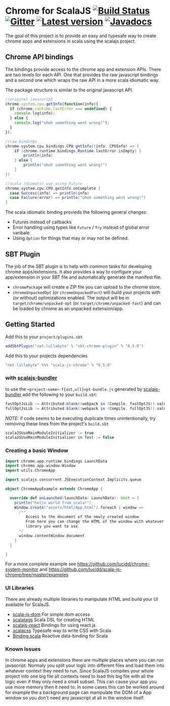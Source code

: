 # Chrome for ScalaJS [![Build Status](https://travis-ci.org/lucidd/scala-js-chrome.svg?branch=master)](https://travis-ci.org/lucidd/scala-js-chrome) [![Gitter](https://badges.gitter.im/Join%20Chat.svg)](https://gitter.im/lucidd/scala-js-chrome?utm_source=badge&utm_medium=badge&utm_campaign=pr-badge&utm_content=badge) [![Latest version](https://index.scala-lang.org/lucidd/scala-js-chrome/scala-js-chrome/latest.svg?color=orange)](https://index.scala-lang.org/lucidd/scala-js-chrome/scala-js-chrome) [![Javadocs](https://www.javadoc.io/badge/net.lullabyte/scala-js-chrome_sjs0.6_2.12.svg)](https://www.javadoc.io/doc/net.lullabyte/scala-js-chrome_sjs0.6_2.12)

The goal of this project is to provide an easy and typesafe way to create chrome
apps and extensions in scala using the scalajs project.

## Chrome API bindings

The bindings provide access to the chrome app and extension APIs. There are two
levels for each API. One that provides the raw javascript bindings and a second
one which wraps the raw API in a more scala idiomatic way.

The package structure is similar to the original javascript API.

```javascript
//original javascript
chrome.system.cpu.getInfo(function(info){
  if (chrome.runtime.lastError === undefined) {
    console.log(info);
  } else {
    console.log("ohoh something went wrong!");
  }
});
```
```scala
//raw bindings
chrome.system.cpu.bindings.CPU.getInfo((info: CPUInfo) => {
    if (chrome.runtime.bindings.Runtime.lastError.isEmpty) {
        println(info)
    } else {
        println("ohoh something went wrong!")
    }
})

//scala idiomatic way using Future
chrome.system.cpu.CPU.getInfo.onComplete {
  case Success(info) => println(info)
  case Failure(error) => println("ohoh something went wrong!")
}
```

The scala idiomatic binding provieds the following general changes:

- Futures instead of callbacks
- Error handling using types like `Future` / `Try` instead of global error 
varibale.
- Using `Option` for things that may or may not be defined.

## SBT Plugin

The job of the SBT plugin is to help with common tasks for developing chrome
apps/extensions. It also provides a way to configure your app/extension in your
SBT file and automatically generate the manifest file.

- `chromePackage` will create a ZIP file you can upload to the chrome store.
- `chromeUnpackedOpt` (or `chromeUnpackedFast`) will build your projects with (or without) optimizations enabled. The
output will be in `target/chrome/unpacked-opt` (or `target/chrome/unpacked-fast`) and can be loaded by chrome as an
unpacked extension/app.

## Getting Started

Add this to your `project/plugins.sbt`
```scala
addSbtPlugin("net.lullabyte" % "sbt-chrome-plugin" % "0.5.0")
```

Add this to your projects dependencies
```scala
"net.lullabyte" %%% "scala-js-chrome" % "0.5.0"
```

### with [scalajs-bundler](https://scalacenter.github.io/scalajs-bundler/)
to use the `<project-name>-f{ast,ull}opt-bundle.js` generated by [scalajs-bundler](https://scalacenter.github.io/scalajs-bundler) add the following to your `build.sbt`:
```scala
fastOptJsLib := Attributed.blank((webpack in (Compile, fastOptJS)).value.head)
fullOptJsLib := Attributed.blank((webpack in (Compile, fullOptJS)).value.head)
```
_NOTE:_ if code seems to be executing duplicate times unintentionally, try removing these lines from the project's `build.sbt`
```scala
scalaJSUseMainModuleInitializer := true
scalaJSUseMainModuleInitializer in Test := false
```

### Creating a basic Window

```scala
import chrome.app.runtime.bindings.LaunchData
import chrome.app.window.Window
import utils.ChromeApp

import scalajs.concurrent.JSExecutionContext.Implicits.queue

object ChromeAppExample extends ChromeApp {

  override def onLaunched(launchData: LaunchData): Unit = {
    println("hello world from scala!")
    Window.create("assets/html/App.html").foreach { window =>
      /**
         Access to the document of the newly created window.
         From here you can change the HTML of the window with whatever
         library you want to use.
      */
      window.contentWindow.document
    }
  }

}
```
For a more complete example see https://github.com/lucidd/chrome-system-monitor
and https://github.com/lucidd/scala-js-chrome/tree/master/examples

### UI Libraries

There are already multiple libraries to manipulate HTML and build your UI
available for ScalaJS.

- [scala-js-dom](https://github.com/scala-js/scala-js-dom) For simple dom access
- [scalatags](https://github.com/lihaoyi/scalatags) Scala DSL for creating HTML
- [scalajs-react](https://github.com/japgolly/scalajs-react) Bindings for using react.js
- [scalacss](https://github.com/japgolly/scalacss) Typesafe way to write CSS
  with Scala
- [Binding.scala](https://github.com/ThoughtWorksInc/Binding.scala) Reactive data-binding for Scala


### Known Issues

In chrome apps and extensions there are multiple places where you can run
javascript. Normaly you split your logic into different files and load them into
whatever context they need to run. Since ScalaJS compiles your whole project
into one big file all contexts need to load this big file with all the logic
even if they only need a small subset. This can cause your app you use more
memory then it need to. In some cases this can be worked around for example the
a background page can manipulate the DOM of a App window so you don't need any
javascript at all in the window itself.
